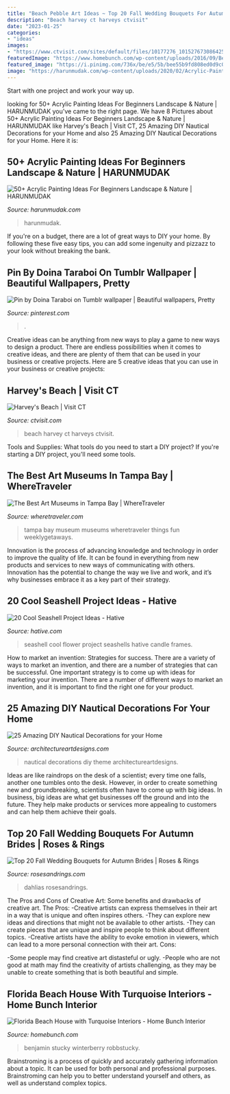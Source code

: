 ```yaml
---
title: "Beach Pebble Art Ideas ~ Top 20 Fall Wedding Bouquets For Autumn Brides"
description: "Beach harvey ct harveys ctvisit"
date: "2023-01-25"
categories:
- "ideas"
images:
- "https://www.ctvisit.com/sites/default/files/10177276_10152767308642575_1776444570_n.jpg"
featuredImage: "https://www.homebunch.com/wp-content/uploads/2016/09/Benjamin-Moore-Classic-Gray-1.jpg"
featured_image: "https://i.pinimg.com/736x/be/e5/5b/bee55b9fd808ed0d9c08f309a0ac18d2.jpg"
image: "https://harunmudak.com/wp-content/uploads/2020/02/Acrylic-Painting-Ideas-8-3.jpg"
---
```



Start with one project and work your way up.

	

		
looking for 50+ Acrylic Painting Ideas For Beginners Landscape &amp; Nature | HARUNMUDAK you've came to the right page. We have 8 Pictures about 50+ Acrylic Painting Ideas For Beginners Landscape &amp; Nature | HARUNMUDAK like Harvey&#039;s Beach | Visit CT, 25 Amazing DIY Nautical Decorations for your Home and also 25 Amazing DIY Nautical Decorations for your Home. Here it is:
		
    
## 50+ Acrylic Painting Ideas For Beginners Landscape &amp; Nature | HARUNMUDAK

<img loading=lazy src="https://harunmudak.com/wp-content/uploads/2020/02/Acrylic-Painting-Ideas-8-3.jpg" onerror="this.onerror=null;this.src='https://tse1.mm.bing.net/th?id=OIP.f7_NuBM4JXp_oJmkM_yMXwHaJp&amp;pid=15.1';" alt="50+ Acrylic Painting Ideas For Beginners Landscape &amp; Nature | HARUNMUDAK">

_Source: harunmudak.com_

>harunmudak. 

	

If you're on a budget, there are a lot of great ways to DIY your home. By following these five easy tips, you can add some ingenuity and pizzazz to your look without breaking the bank.

    
## Pin By Doina Taraboi On Tumblr Wallpaper | Beautiful Wallpapers, Pretty

<img loading=lazy src="https://i.pinimg.com/736x/be/e5/5b/bee55b9fd808ed0d9c08f309a0ac18d2.jpg" onerror="this.onerror=null;this.src='https://tse1.mm.bing.net/th?id=OIP.jnjpy7Hr2OX5myXxVJccbQHaNL&amp;pid=15.1';" alt="Pin by Doina Taraboi on Tumblr wallpaper | Beautiful wallpapers, Pretty">

_Source: pinterest.com_

>. 

	

Creative ideas can be anything from new ways to play a game to new ways to design a product. There are endless possibilities when it comes to creative ideas, and there are plenty of them that can be used in your business or creative projects. Here are 5 creative ideas that you can use in your business or creative projects:

    
## Harvey&#039;s Beach | Visit CT

<img loading=lazy src="https://www.ctvisit.com/sites/default/files/10177276_10152767308642575_1776444570_n.jpg" onerror="this.onerror=null;this.src='https://tse2.mm.bing.net/th?id=OIP.kx3mfuSSqNPb87GqfJ7cEQHaJ4&amp;pid=15.1';" alt="Harvey&#039;s Beach | Visit CT">

_Source: ctvisit.com_

>beach harvey ct harveys ctvisit. 

	

Tools and Supplies: What tools do you need to start a DIY project?
If you're starting a DIY project, you'll need some tools.

    
## The Best Art Museums In Tampa Bay | WhereTraveler

<img loading=lazy src="http://www.wheretraveler.com/sites/default/files/styles/promoted_image_social_large/public/tma.richardbarnes_474.jpg?itok=zmQOs5Je" onerror="this.onerror=null;this.src='https://tse1.mm.bing.net/th?id=OIP.43WielKuXHWKav8KZ6RlRQEsCJ&amp;pid=15.1';" alt="The Best Art Museums in Tampa Bay | WhereTraveler">

_Source: wheretraveler.com_

>tampa bay museum museums wheretraveler things fun weeklygetaways. 

	

Innovation is the process of advancing knowledge and technology in order to improve the quality of life. It can be found in everything from new products and services to new ways of communicating with others. Innovation has the potential to change the way we live and work, and it’s why businesses embrace it as a key part of their strategy.

    
## 20 Cool Seashell Project Ideas - Hative

<img loading=lazy src="https://hative.com/wp-content/uploads/2014/12/seashell-project-ideas/8-seashell-flower.jpg" onerror="this.onerror=null;this.src='https://tse1.mm.bing.net/th?id=OIP.DhHBkS07_Q0sr5Fnyjy0_QHaJ6&amp;pid=15.1';" alt="20 Cool Seashell Project Ideas - Hative">

_Source: hative.com_

>seashell cool flower project seashells hative candle frames. 

	

How to market an invention: Strategies for success.
There are a variety of ways to market an invention, and there are a number of strategies that can be successful. One important strategy is to come up with ideas for marketing your invention. There are a number of different ways to market an invention, and it is important to find the right one for your product.

    
## 25 Amazing DIY Nautical Decorations For Your Home

<img loading=lazy src="https://www.architectureartdesigns.com/wp-content/uploads/2014/04/Fotor0408152736.jpg" onerror="this.onerror=null;this.src='https://tse2.mm.bing.net/th?id=OIP.3WsyDyB-7pRbxL7EcUTBlAHaEV&amp;pid=15.1';" alt="25 Amazing DIY Nautical Decorations for your Home">

_Source: architectureartdesigns.com_

>nautical decorations diy theme architectureartdesigns. 

	

Ideas are like raindrops on the desk of a scientist; every time one falls, another one tumbles onto the desk. However, in order to create something new and groundbreaking, scientists often have to come up with big ideas. In business, big ideas are what get businesses off the ground and into the future. They help make products or services more appealing to customers and can help them achieve their goals.

    
## Top 20 Fall Wedding Bouquets For Autumn Brides | Roses &amp; Rings

<img loading=lazy src="http://www.rosesandrings.com/wp-content/uploads/2018/01/burgundy-dahlias-and-blush-roses-fall-wedding-bouquet-e1577029112396.jpg" onerror="this.onerror=null;this.src='https://tse2.mm.bing.net/th?id=OIP.Wgwtjp4lkiBcmjpCAIQREgHaLG&amp;pid=15.1';" alt="Top 20 Fall Wedding Bouquets for Autumn Brides | Roses &amp; Rings">

_Source: rosesandrings.com_

>dahlias rosesandrings. 

	

The Pros and Cons of Creative Art: Some benefits and drawbacks of creative art.
The Pros: 
-Creative artists can express themselves in their art in a way that is unique and often inspires others. 
-They can explore new ideas and directions that might not be available to other artists. 
-They can create pieces that are unique and inspire people to think about different topics. 
-Creative artists have the ability to evoke emotion in viewers, which can lead to a more personal connection with their art. 
Cons:


-Some people may find creative art distasteful or ugly. 
-People who are not good at math may find the creativity of artists challenging, as they may be unable to create something that is both beautiful and simple.

    
## Florida Beach House With Turquoise Interiors - Home Bunch Interior

<img loading=lazy src="https://www.homebunch.com/wp-content/uploads/2016/09/Benjamin-Moore-Classic-Gray-1.jpg" onerror="this.onerror=null;this.src='https://tse3.mm.bing.net/th?id=OIP.xT1Mau_rK97m0HoQ8ynBAgHaLH&amp;pid=15.1';" alt="Florida Beach House with Turquoise Interiors - Home Bunch Interior">

_Source: homebunch.com_

>benjamin stucky winterberry robbstucky. 

	

Brainstroming is a process of quickly and accurately gathering information about a topic. It can be used for both personal and professional purposes. Brainstroming can help you to better understand yourself and others, as well as understand complex topics.

